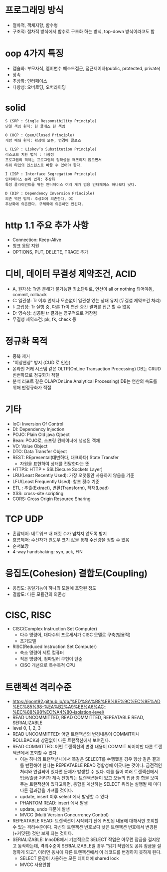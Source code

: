 # 프로그래밍 방식
- 절차적, 객체지향, 함수형
- 구조적: 절차적 방식에서 함수로 구조화 하는 방식, top-down 방식이라고도 함

# oop 4가지 특징
- 캡슐화: 부모자식, 멤버변수 메소드접근, 접근제어자(public, protected, private)
- 상속
- 추상화: 인터페이스
- 다향성: 오버로딩, 오버라이딩

# solid
```
S (SRP : Single Responsibility Principle)
단일 책임 원칙: 한 클래스 한 책임

O (OCP : Open/Closed Principle)
개방 폐쇄 원칙: 확장에 오픈, 변경에 클로즈

L (LSP : Liskov’s Substitution Principle)
리스코브 치환 법칙 : 다향성
프로그램의 객체는 프로그램의 정확성을 깨뜨리지 않으면서
하위 타입의 인스턴스로 바꿀 수 있어야 한다.

I (ISP : Interface Segregation Principle)
인터페이스 분리 법칙: 추상화
특정 클라이언트를 위한 인터페이스 여러 개가 범용 인터페이스 하나보다 낫다.

D (DIP : Dependency Inversion Principle)
의존 역전 법칙: 추상화에 의존한다, DI
추상화에 의존한다. 구체화에 의존하면 안된다.
```

# http 1.1 주요 추가 사항
- Connection: Keep-Alive
- 청크 응답 지원
- OPTIONS, PUT, DELETE, TRACE 추가

# 디비, 데이터 무결성 제약조건, ACID
- A, 원자성: Tr은 분해가 불가능한 최소단위로, 연산이 all or nothing 되어야됨, commit, rollback
- C: 일관성: Tr 이후 언제나 모순없이 일관성 있는 상태 유지 (무결설 제약조건 처리)
- I: 고립성: Tr 실행 중, 다른 Tr이 연산 중간 결과를 접근 할 수 없음
- D: 영속성: 성공된 tr 결과는 영구적으로 저장됨
- 무결성 제약조건: pk, fk, check 등

# 정규화 목적
- 중복 제거
- "이상현상" 방지 (CUD 로 인한)
- 온라인 거래 시스템 같은 OLTP(OnLine Transaction Processing) DB는
  CRUD 빈번하므로 정규화가 적절
- 분석 리포트 같은 OLAP(OnLine Analytical Processing) DB는
  연산의 속도를 위해 반정규화가 적절

# 기타
- IoC: Inversion Of Control
- DI: Dependency Injection
- POJO: Plain Old java Ojbect
- Bean: POJO로, 스프링 컨테이너에 생성된 객체
- VO: Value Object
- DTO: Data Transfer Object
- REST: REpresental(대변하다, 대표하다) State Transfer
  - 자원을 표현하여 상태를 전달한다는 뜻
- HTTPS: HTTP + SSL(Secure Sockets Layer)
- LRU(Least Recently Used): 가장 오랫동안 사용하지 않음을 기준
- LFU(Least Frequently Used): 참조 횟수 기준
- ETL : 추출(Extract), 변환(Transform), 적재(Load)
- XSS: cross-site scripting
- CORS: Cross Origin Resource Sharing

# TCP UDP
- 혼잡제어: 네트워크 내 패킷 수가 넘치지 않도록 방지
- 흐름제어: 수신자가 윈도우 크기 값을 통해 수신량을 정할 수 있음
- 순서보장
- 4-way handshaking: syn, ack, FIN

# 응집도(Cohesion) 결합도(Coupling)
- 응집도: 동일기능이 하나의 모듈에 포함된 정도
- 결합도: 다른 모듈간의 의존성

# CISC, RISC
- CISC(Complex Instruction Set Computer)
  - 다수 명령어, 대다수의 프로세서가 CISC 모델로 구축(범용적)
  - 초기모델
- RISC(Reduced Instruction Set Computer)
  - 축소 명령어 세트 컴퓨터
  - 적은 명령어, 컴파일러 구현이 단순
  - CISC 개선으로 특수목적 CPU

# 트랜젝션 격리수준
- https://joont92.github.io/db/%ED%8A%B8%EB%9E%9C%EC%9E%AD%EC%85%98-%EA%B2%A9%EB%A6%AC-%EC%88%98%EC%A4%80-isolation-level/
- READ UNCOMMITTED, READ COMMITTED, REPEATABLE READ, SERIALIZABLE
- level 0, 1, 2, 3
- READ UNCOMMITTED: 어떤 트랜잭션의 변경내용이 COMMIT이나 ROLLBACK과 상관없이 다른 트랜잭션에서 보여진다.
- READ COMMITTED: 어떤 트랜잭션의 변경 내용이 COMMIT 되어야만 다른 트랜잭션에서 조회할 수 있다.
  - 이는 하나의 트랜잭션내에서 똑같은 SELECT를 수행했을 경우 항상 같은 결과를 반환해야 한다는 REPEATABLE READ 정합성에 어긋나는 것이다. 금전적인 처리와 연결되어 있다면 문제가 발생할 수 있다. 예를 들어 여러 트랜잭션에서 입금/출금 처리가 계속 진행되는 트랜잭션들이 있고
오늘의 입금 총 합을 보여주는 트랜잭션이 있다고하면, 총합을 계산하는 SELECT 쿼리는 실행될 때 마다 다른 결과값을 가져올 것이다.
  - update, insert 이후 select 에서 발생할 수 있다
  - PHANTOM READ: insert 에서 발생
  - update, undo 때문에 발생
  - MVCC (Multi Version Concurrency Control)
- REPEATABLE READ: 트랜잭션이 시작되기 전에 커밋된 내용에 대해서만 조회할 수 있는 격리수준이다. 자신의 트랜잭션 번호보다 낮은 트랜잭션 번호에서 변경된(+커밋된) 것만 보게 되는 것이다.
- SERIALIZABLE: InnoDB에서 기본적으로 SELECT 작업은 아무런 잠금을 걸지않고 동작하는데, 격리수준이 SERIALIZABLE일 경우 "읽기 작업에도 공유 잠금을 설정하게 되고", 이러면 동시에 다른 트랜잭션에서 이 레코드를 변경하지 못하게 된다.
  - SELECT 문장이 사용하는 모든 데이터에 shared lock
  - MVCC 사용안함
